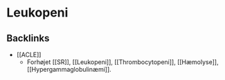 # Leukopeni
## Backlinks
* [[ACLE]]
	* Forhøjet [[SR]], [[Leukopeni]], [[Thrombocytopeni]], [[Hæmolyse]], [[Hypergammaglobulinæmi]].

<!-- #anki/tag/med/Hematology #anki/deck/Medicine -->

<!-- {BearID:B73DDD8E-B8B1-4FCC-B488-12CD03ED6195-84084-00009FE21EB20C76} -->
